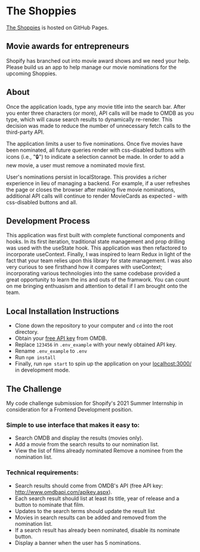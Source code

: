 # The Shoppies 

[The Shoppies](https://www.kyleburda.com/TheShoppies) is hosted on GitHub Pages.

## Movie awards for entrepreneurs

Shopify has branched out into movie award shows and we need your help. Please build us an app to help manage our movie nominations for the upcoming Shoppies.


## About

Once the application loads, type any movie title into the search bar. After you enter three characters (or more), API calls will be made to OMDB as you type, which will cause search results to dynamically re-render. This decision was made to reduce the number of unnecessary fetch calls to the third-party API.

The application limits a user to five nominations. Once five movies have been nominated, all future queries render with css-disabled buttons with icons (i.e., "🔒") to indicate a selection cannot be made. In order to add a new movie, a user must remove a nominated movie first.

User's nominations persist in localStorage. This provides a richer experience in lieu of managing a backend. For example, if a user refreshes the page or closes the browser after making five movie nominations, additional API calls will continue to render MovieCards as expected - with css-disabled buttons and all.

## Development Process

This application was first built with complete functional components and hooks. In its first iteration, traditional state management and prop drilling was used with the useState hook. This application was then refactored to incorporate useContext. Finally, I was inspired to learn Redux in light of the fact that your team relies upon this library for state management. I was also very curious to see firsthand how it compares with useContext; incorporating various technologies into the same codebase provided a great opportunity to learn the ins and outs of the framwork. You can count on me bringing  enthuasism and attention to detail if I am brought onto the team.

## Local Installation Instructions

- Clone down the repository to your computer and `cd` into the root directory.
- Obtain your [free API key](https://www.omdbapi.com/apikey.aspx ) from OMDB.
- Replace `123456` in `.env_example` with your newly obtained API key. 
- Rename `.env_example` to `.env`
- Run `npm install`
- Finally, run `npm start` to spin up the application on your [localhost:3000/](http://localhost:3000/) in development mode.

## The Challenge

My code challenge submission for Shopify's 2021 Summer Internship in consideration for a Frontend Development position.

### Simple to use interface that makes it easy to:

- Search OMDB and display the results (movies only).
- Add a movie from the search results to our nomination list.
- View the list of films already nominated
Remove a nominee from the nomination list.

### Technical requirements:

- Search results should come from OMDB's API (free API key: http://www.omdbapi.com/apikey.aspx).
- Each search result should list at least its title, year of release and a button to nominate that film.
- Updates to the search terms should update the result list
- Movies in search results can be added and removed from the nomination list.
- If a search result has already been nominated, disable its nominate button.
- Display a banner when the user has 5 nominations.

